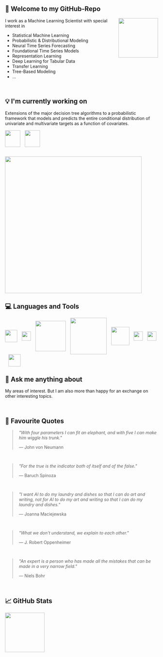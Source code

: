 ## :tada: Welcome to my GitHub-Repo

<p align="right">  
<img align="right" height="130" width="130" src="https://user-images.githubusercontent.com/41187941/205481594-eafa06df-18e8-4354-b0dc-8dcbd79fc520.png">
</p>

I work as a Machine Learning Scientist with special interest in

- Statistical Machine Learning
- Probabilistic & Distributional Modeling 
- Neural Time Series Forecasting
- Foundational Time Series Models
- Representation Learning
- Deep Learning for Tabular Data
- Transfer Learning
- Tree-Based Modeling
- ...

<br />

## :bulb: I'm currently working on

Extensions of the major decision tree algorithms to a probabilistic framework that models and predicts the entire conditional distribution of univariate and multivariate targets as a function of covariates.

<img align="center" height="55" width="50" src="https://github.com/StatMixedML/XGBoostLSS/raw/master/figures/XGBoostLSS_inv.png"> &ensp;
<img align="center" height="55" width="50" src="https://github.com/StatMixedML/LightGBMLSS/raw/master/figures/LightGBMLSS.png"> &ensp;

<br />

<a href="https://api.star-history.com/svg?repos=StatMixedML/XGBoostLSS,StatMixedML/LightGBMLSS&type=Date">
    <img src="https://api.star-history.com/svg?repos=StatMixedML/XGBoostLSS,StatMixedML/LightGBMLSS&type=Date" width="450">
</a>

<br />


## :computer: Languages and Tools 

<p align="left">  
  <img align="center" height="40" width="40" src="https://cdn.jsdelivr.net/gh/devicons/devicon/icons/python/python-original-wordmark.svg"> &ensp;
  <img align="center" height="30" width="30" src="https://cdn.jsdelivr.net/gh/devicons/devicon/icons/rstudio/rstudio-original.svg"> &ensp;
  <img align="center" height="100" width="100" src="https://cdn.jsdelivr.net/gh/devicons/devicon/icons/pytorch/pytorch-original-wordmark.svg"> &ensp;
  <img align="center" height="120" width="120" src="https://cdn.jsdelivr.net/gh/devicons/devicon/icons/tensorflow/tensorflow-original-wordmark.svg"> &ensp;
  <img align="center" height="60" width="60" src="https://cdn.jsdelivr.net/gh/devicons/devicon/icons/anaconda/anaconda-original-wordmark.svg"> &ensp;
  <img align="center" height="30" width="30" src="https://cdn.jsdelivr.net/gh/devicons/devicon/icons/github/github-original.svg"> &ensp;
  <img align="center" height="30" width="30" src="https://cdn.jsdelivr.net/gh/devicons/devicon/icons/jenkins/jenkins-original.svg"> &ensp;
  <img align="center" height="40" width="40" src="https://cdn.jsdelivr.net/gh/devicons/devicon/icons/latex/latex-original.svg"> &ensp;
</p>


## :thought_balloon: Ask me anything about

My areas of interest. But I am also more than happy for an exchange on other interesting topics.

<br />

## :speech_balloon: Favourite Quotes

<blockquote style="border-left: 2px solid #ccc; padding-left: 20px;">
    <p><em>"With four parameters I can fit an elephant, and with five I can make him wiggle his trunk."</em></p>
    <p>— John von Neumann</p>
</blockquote>

<br />

<blockquote style="border-left: 2px solid #ccc; padding-left: 20px;">
    <p><em>"For the true is the indicator both of itself and of the false."</em></p>
    <p>— Baruch Spinoza</p>
</blockquote>

<br />

<blockquote style="border-left: 2px solid #ccc; padding-left: 20px;">
    <p><em>"I want AI to do my laundry and dishes so that I can do art and writing, not for AI to do my art and writing so that I can do my laundry and dishes."</em></p>
    <p>— Joanna Maciejewska</p>
</blockquote>

<br />

<blockquote style="border-left: 2px solid #ccc; padding-left: 20px;">
    <p><em>"What we don't understand, we explain to each other."</em></p>
    <p>— J. Robert Oppenheimer</p>
</blockquote>

<br />

<blockquote style="border-left: 2px solid #ccc; padding-left: 20px;">
    <p><em>"An expert is a person who has made all the mistakes that can be made in a very narrow field."</em></p>
    <p>— Niels Bohr</p>
</blockquote>

<br />






## :chart_with_upwards_trend: GitHub Stats

<!-- ![githubbadge](https://img.shields.io/github/followers/StatMixedML?style=social) -->
<!-- ![](https://github.com/StatMixedML/ghpvc/?username=StatMixedML&color=brightgreen&style=flat) -->
<!-- <img align="center" height="120.0px" src="https://github-readme-stats.vercel.app/api/top-langs/?username=StatMixedML&hide=html,jupyter%20notebook,JavaScript,PostScript,SCSS,Less&layout=compact&langs_count=10" /></a> -->

<p align="center">  

<img align="center" height="130.0px" src="https://github-readme-stats.vercel.app/api?username=StatMixedML&show_icons=true&rank_icon=percentile&include_all_commits=False&count_private=true&hide_title=true&line_height=21" /><!-- wi*quL3fcV -->
</p>

<br /> 
